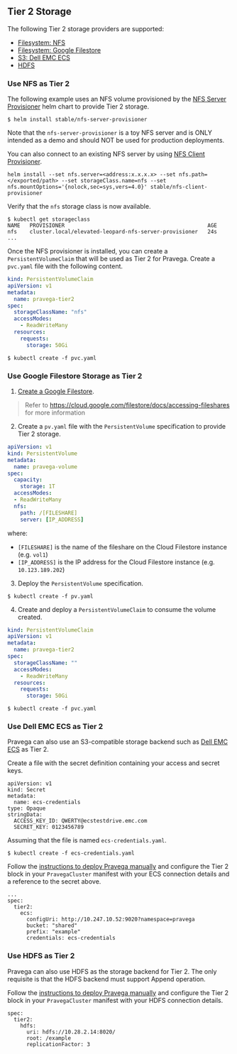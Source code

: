 ## Tier 2 Storage

The following Tier 2 storage providers are supported:

- [Filesystem: NFS](#use-nfs-as-tier-2)
- [Filesystem: Google Filestore](#use-google-filestore-storage-as-tier-2)
- [S3: Dell EMC ECS](#use-dell-emc-ecs-as-tier-2)
- [HDFS](#use-hdfs-as-tier-2)

### Use NFS as Tier 2

The following example uses an NFS volume provisioned by the [NFS Server Provisioner](https://github.com/kubernetes/charts/tree/master/stable/nfs-server-provisioner) helm chart to provide Tier 2 storage.

```
$ helm install stable/nfs-server-provisioner
```

Note that the `nfs-server-provisioner` is a toy NFS server and is ONLY intended as a demo and should NOT be used for production deployments.

You can also connect to an existing NFS server by using [NFS Client Provisioner](https://github.com/helm/charts/tree/master/stable/nfs-client-provisioner).

```
helm install --set nfs.server=<address:x.x.x.x> --set nfs.path=</exported/path> --set storageClass.name=nfs --set nfs.mountOptions='{nolock,sec=sys,vers=4.0}' stable/nfs-client-provisioner
```

Verify that the `nfs` storage class is now available.

```
$ kubectl get storageclass
NAME   PROVISIONER                                             AGE
nfs    cluster.local/elevated-leopard-nfs-server-provisioner   24s
...
```

Once the NFS provisioner is installed, you can create a `PersistentVolumeClaim` that will be used as Tier 2 for Pravega. Create a `pvc.yaml` file with the following content.

```yaml
kind: PersistentVolumeClaim
apiVersion: v1
metadata:
  name: pravega-tier2
spec:
  storageClassName: "nfs"
  accessModes:
    - ReadWriteMany
  resources:
    requests:
      storage: 50Gi
```

```
$ kubectl create -f pvc.yaml
```

### Use Google Filestore Storage as Tier 2

1. [Create a Google Filestore](https://console.cloud.google.com/filestore/instances).

> Refer to https://cloud.google.com/filestore/docs/accessing-fileshares for more information


2. Create a `pv.yaml` file with the `PersistentVolume` specification to provide Tier 2 storage.

```yaml
apiVersion: v1
kind: PersistentVolume
metadata:
  name: pravega-volume
spec:
  capacity:
    storage: 1T
  accessModes:
  - ReadWriteMany
  nfs:
    path: /[FILESHARE]
    server: [IP_ADDRESS]
```

where:

- `[FILESHARE]` is the name of the fileshare on the Cloud Filestore instance (e.g. `vol1`)
- `[IP_ADDRESS]` is the IP address for the Cloud Filestore instance (e.g. `10.123.189.202`)


3. Deploy the `PersistentVolume` specification.

```
$ kubectl create -f pv.yaml
```

4. Create and deploy a `PersistentVolumeClaim` to consume the volume created.

```yaml
kind: PersistentVolumeClaim
apiVersion: v1
metadata:
  name: pravega-tier2
spec:
  storageClassName: ""
  accessModes:
    - ReadWriteMany
  resources:
    requests:
      storage: 50Gi
```

```
$ kubectl create -f pvc.yaml
```

### Use Dell EMC ECS as Tier 2

Pravega can also use an S3-compatible storage backend such as [Dell EMC ECS](https://www.dellemc.com/sr-me/storage/ecs/index.htm) as Tier 2.

Create a file with the secret definition containing your access and secret keys.

```
apiVersion: v1
kind: Secret
metadata:
  name: ecs-credentials
type: Opaque
stringData:
  ACCESS_KEY_ID: QWERTY@ecstestdrive.emc.com
  SECRET_KEY: 0123456789
```

Assuming that the file is named `ecs-credentials.yaml`.

```
$ kubectl create -f ecs-credentials.yaml
```

Follow the [instructions to deploy Pravega manually](manual-installation.md#install-the-pravega-cluster-manually) and configure the Tier 2 block in your `PravegaCluster` manifest with your ECS connection details and a reference to the secret above.

```
...
spec:
  tier2:
    ecs:
      configUri: http://10.247.10.52:9020?namespace=pravega
      bucket: "shared"
      prefix: "example"
      credentials: ecs-credentials
```

### Use HDFS as Tier 2

Pravega can also use HDFS as the storage backend for Tier 2. The only requisite is that the HDFS backend must support Append operation.

Follow the [instructions to deploy Pravega manually](manual-installation.md#install-the-pravega-cluster-manually) and configure the Tier 2 block in your `PravegaCluster` manifest with your HDFS connection details.

```
spec:
  tier2:
    hdfs:
      uri: hdfs://10.28.2.14:8020/
      root: /example
      replicationFactor: 3
```
